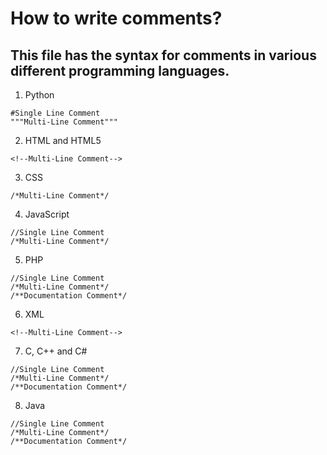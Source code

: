 # How to write comments?
## This file has the syntax for comments in various different programming languages.
1. Python
```
#Single Line Comment
"""Multi-Line Comment"""
```
2. HTML and HTML5
```
<!--Multi-Line Comment-->
```
3. CSS
```
/*Multi-Line Comment*/
```
4. JavaScript
```
//Single Line Comment
/*Multi-Line Comment*/
```
5. PHP
```
//Single Line Comment
/*Multi-Line Comment*/
/**Documentation Comment*/
```
6. XML
```
<!--Multi-Line Comment-->
```
7. C, C++ and C#
```
//Single Line Comment
/*Multi-Line Comment*/
/**Documentation Comment*/
```
8. Java
```
//Single Line Comment
/*Multi-Line Comment*/
/**Documentation Comment*/
```
